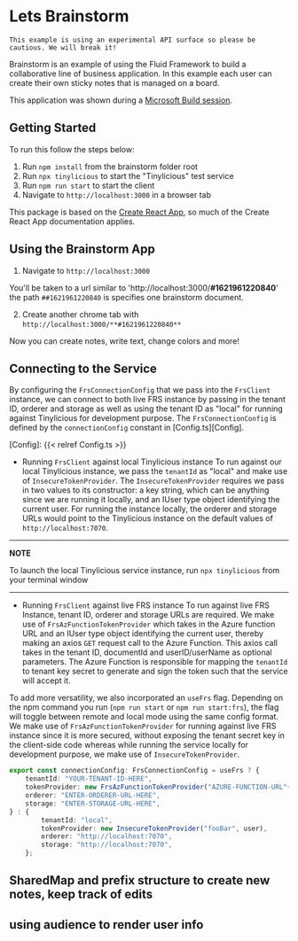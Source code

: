 # Lets Brainstorm

```
This example is using an experimental API surface so please be cautious. We will break it!
```

Brainstorm is an example of using the Fluid Framework to build a collaborative line of business application. In this example each user can create their own sticky notes that is managed on a board.

This application was shown during a [Microsoft Build session](https://aka.ms/OD522).

## Getting Started

To run this follow the steps below:

1. Run `npm install` from the brainstorm folder root
2. Run `npx tinylicious` to start the "Tinylicious" test service
3. Run `npm run start` to start the client
4. Navigate to `http://localhost:3000` in a browser tab

This package is based on the [Create React App](https://reactjs.org/docs/create-a-new-react-app.html), so much of the Create React App documentation applies.

## Using the Brainstorm App

1. Navigate to `http://localhost:3000`

You'll be taken to a url similar to 'http://localhost:3000/**#1621961220840**' the path `##1621961220840` is specifies one brainstorm document.

2. Create another chrome tab with `http://localhost:3000/**#1621961220840**`

Now you can create notes, write text, change colors and more!

## Connecting to the Service
By configuring the `FrsConnectionConfig` that we pass into the `FrsClient` instance, we can connect to both live FRS instance by passing in the tenant ID, orderer and storage as well as using the tenant ID as "local" for running against Tinylicious for development purpose. The `FrsConnectionConfig` is defined by the `connectionConfig` constant in [Config.ts][Config].

[Config]: {{< relref Config.ts >}}


- Running `FrsClient` against local Tinylicious instance
    To run against our local Tinylicious instance, we pass the `tenantId` as "local" and make use of `InsecureTokenProvider`. The `InsecureTokenProvider` requires we pass in two values to its constructor: a key string, which can be anything since we are running it locally, and an IUser type object identifying the current user. For running the instance locally, the orderer and storage URLs would point to the Tinylicious instance on the default values of `http://localhost:7070`.

---
**NOTE**

To launch the local Tinylicious service instance, run `npx tinylicious` from your terminal window

---

- Running `FrsClient` against live FRS instance
    To run against live FRS Instance, tenant ID, orderer and storage URLs are required. We make use of `FrsAzFunctionTokenProvider` which takes in the Azure function URL and an IUser type object identifying the current user, thereby making an axios `GET` request call to the Azure Function. This axios call takes in the tenant ID, documentId and userID/userName as optional parameters. The Azure Function is responsible for mapping the `tenantId` to tenant key secret to generate and sign the token such that the service will accept it.

To add more versatility, we also incorporated an `useFrs` flag. Depending on the npm command you run (`npm run start` or `npm run start:frs`), the flag will toggle between remote and local mode using the same config format. We make use of `FrsAzFunctionTokenProvider` for running against live FRS instance since it is more secured, without exposing the tenant secret key in the client-side code whereas while running the service locally for development purpose, we make use of `InsecureTokenProvider`.

```ts
export const connectionConfig: FrsConnectionConfig = useFrs ? {
    tenantId: "YOUR-TENANT-ID-HERE",
    tokenProvider: new FrsAzFunctionTokenProvider("AZURE-FUNCTION-URL"+"/api/GetFrsToken", { userId: "test-user", userName: "Test User" }),
    orderer: "ENTER-ORDERER-URL-HERE",
    storage: "ENTER-STORAGE-URL-HERE",
} : {
        tenantId: "local",
        tokenProvider: new InsecureTokenProvider("fooBar", user),
        orderer: "http://localhost:7070",
        storage: "http://localhost:7070",
    };
```

## SharedMap and prefix structure to create new notes, keep track of edits


## using audience to render user info

